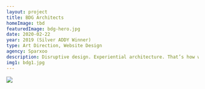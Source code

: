 ```yaml
---
layout: project
title: BDG Architects
homeImage: tbd
featuredImage: bdg-hero.jpg
date: 2020-02-22
year: 2019 (Silver ADDY Winner)
type: Art Direction, Website Design
agency: Sparxoo
description: Disruptive design. Experiential architecture. That’s how we built the new BDG Architects website — with the firm’s guiding principles in mind. Matching their focus on thoughtful design, we were very intentional with every decision. Movement and motion throughout the site is meant to not only add moments of surprise, but to provide subtle cues to guide the user along their journey.
img1: bdg1.jpg
---
```


<div class="col-xs-12 about-work-items__item">
  <img src="{{ site.baseurl}}/assets/images/{{ page.img1 }}">
</div>
